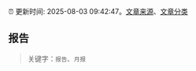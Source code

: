 :alarm_clock: 更新时间: 2025-08-03 09:42:47。[文章来源](/README.md)、[文章分类](/TAGS.md)

## 报告


> 关键字：`报告`、`月报`



